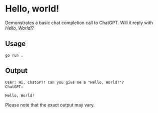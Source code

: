 # Hello, world!

Demonstrates a basic chat completion call to ChatGPT.
Will it reply with _Hello, World!_?

## Usage

    go run .

## Output

```
User: Hi, ChatGPT! Can you give me a "Hello, World!"?
ChatGPT:

Hello, World!
```

Please note that the exact output may vary.

